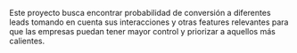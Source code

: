 Este proyecto busca encontrar probabilidad de conversión a diferentes leads tomando en cuenta sus interacciones y otras features relevantes para que las empresas puedan tener mayor control y priorizar a aquellos más calientes.
